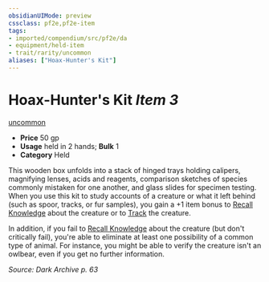 ```yaml
---
obsidianUIMode: preview
cssclass: pf2e,pf2e-item
tags:
- imported/compendium/src/pf2e/da
- equipment/held-item
- trait/rarity/uncommon
aliases: ["Hoax-Hunter's Kit"]
---
```

# Hoax-Hunter's Kit *Item 3*  
[uncommon](uncommon.md)  

- **Price** 50 gp
- **Usage** held in 2 hands; **Bulk** 1
- **Category** Held

This wooden box unfolds into a stack of hinged trays holding calipers, magnifying lenses, acids and reagents, comparison sketches of species commonly mistaken for one another, and glass slides for specimen testing. When you use this kit to study accounts of a creature or what it left behind (such as spoor, tracks, or fur samples), you gain a +1 item bonus to [Recall Knowledge](recall-knowledge.md) about the creature or to [Track](track.md) the creature.

In addition, if you fail to [Recall Knowledge](recall-knowledge.md) about the creature (but don't critically fail), you're able to eliminate at least one possibility of a common type of animal. For instance, you might be able to verify the creature isn't an owlbear, even if you get no further information.

*Source: Dark Archive p. 63*